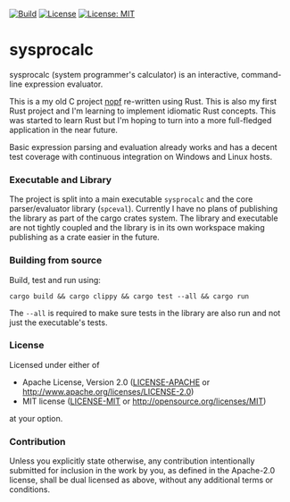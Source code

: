 [![Build](https://github.com/Teknomancer/sysprocalc/workflows/build/badge.svg)](https://github.com/Teknomancer/sysprocalc/actions?query=workflow%3ABuild)
[![License](https://img.shields.io/badge/license-Apache%202.0-blue)](https://opensource.org/licenses/Apache-2.0)
[![License: MIT](https://img.shields.io/badge/license-MIT-blue)](https://opensource.org/licenses/MIT)
  
# sysprocalc
sysprocalc (system programmer's calculator) is an interactive, command-line expression evaluator.

This is a my old C project [nopf](https://github.com/Teknomancer/nopf) re-written using Rust. This is also my first Rust project and I'm learning to implement idiomatic Rust concepts. This was started to learn Rust but I'm hoping to turn into a more full-fledged application in the near future.

Basic expression parsing and evaluation already works and has a decent test coverage with continuous integration on Windows and Linux hosts.

### Executable and Library

The project is split into a main executable `sysprocalc` and the core parser/evaluator library (`spceval`). Currently I have no plans of publishing the library as part of the cargo crates system. The library and executable are not tightly coupled and the library is in its own workspace making publishing as a crate easier in the future.

### Building from source

Build, test and run using:
```
cargo build && cargo clippy && cargo test --all && cargo run
```

The `--all` is required to make sure tests in the library are also run and not just the executable's tests.

### License

Licensed under either of

 * Apache License, Version 2.0
   ([LICENSE-APACHE](LICENSE-APACHE) or http://www.apache.org/licenses/LICENSE-2.0)
 * MIT license
   ([LICENSE-MIT](LICENSE-MIT) or http://opensource.org/licenses/MIT)

at your option.

### Contribution

Unless you explicitly state otherwise, any contribution intentionally submitted
for inclusion in the work by you, as defined in the Apache-2.0 license, shall be
dual licensed as above, without any additional terms or conditions.
